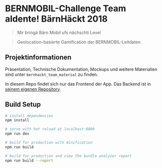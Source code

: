 # BERNMOBIL-Challenge Team aldente! BärnHäckt 2018

> Mir bringä Bärn Mobil ufs nächschti Level

> Geolocation-basierte Gamification der BERNMOBIL-Leitdaten


## Projektinformationen

Präsentation, Technische Dokumentation, Mockups und weitere Materialien sind unter `bernhackt_team_material` zu finden.

In diesem Repo findet sich nur das Frontend der App. Das Backend ist in [seinem eigenen Repository](https://github.com/Andy-Bigler/bernhackt2018-aldente-backend).

## Build Setup

``` bash
# install dependencies
npm install

# serve with hot reload at localhost:8080
npm run dev

# build for production with minification
npm run build

# build for production and view the bundle analyzer report
npm run build --report
```